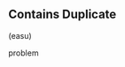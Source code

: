 ## Contains Duplicate
(easu)

<h href="https://leetcode.com/problems/contains-duplicate/">problem</a>
